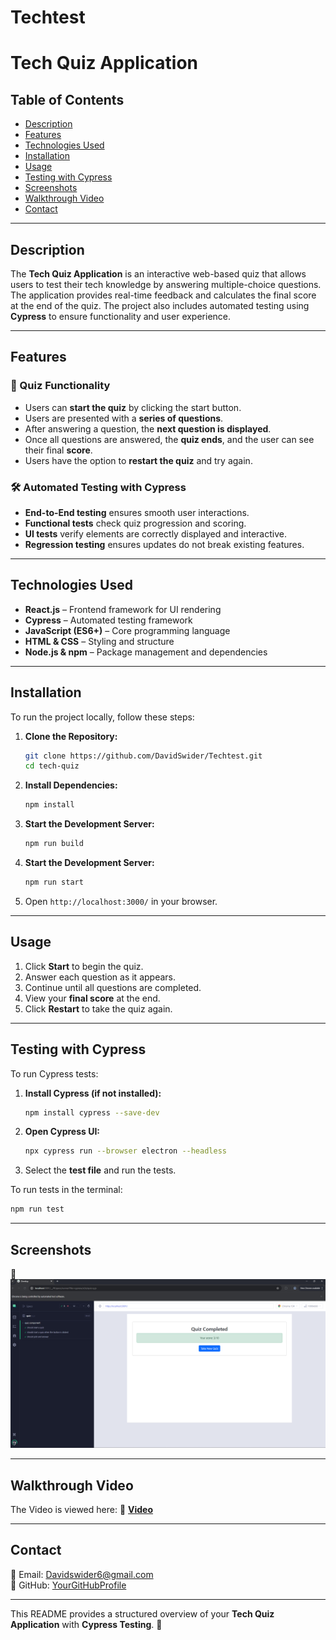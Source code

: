 # Techtest
# Tech Quiz Application

## Table of Contents
- [Description](#description)
- [Features](#features)
- [Technologies Used](#technologies-used)
- [Installation](#installation)
- [Usage](#usage)
- [Testing with Cypress](#testing-with-cypress)
- [Screenshots](#screenshots)
- [Walkthrough Video](#Walkthrough-Video)
- [Contact](#contact)

---

## Description
The **Tech Quiz Application** is an interactive web-based quiz that allows users to test their tech knowledge by answering multiple-choice questions. The application provides real-time feedback and calculates the final score at the end of the quiz. The project also includes automated testing using **Cypress** to ensure functionality and user experience.

---

## Features

### 🎯 Quiz Functionality
- Users can **start the quiz** by clicking the start button.
- Users are presented with a **series of questions**.
- After answering a question, the **next question is displayed**.
- Once all questions are answered, the **quiz ends**, and the user can see their final **score**.
- Users have the option to **restart the quiz** and try again.

### 🛠️ Automated Testing with Cypress
- **End-to-End testing** ensures smooth user interactions.
- **Functional tests** check quiz progression and scoring.
- **UI tests** verify elements are correctly displayed and interactive.
- **Regression testing** ensures updates do not break existing features.

---

## Technologies Used
- **React.js** – Frontend framework for UI rendering
- **Cypress** – Automated testing framework
- **JavaScript (ES6+)** – Core programming language
- **HTML & CSS** – Styling and structure
- **Node.js & npm** – Package management and dependencies

---

## Installation
To run the project locally, follow these steps:

1. **Clone the Repository:**
   ```sh
   git clone https://github.com/DavidSwider/Techtest.git
   cd tech-quiz
   ```
2. **Install Dependencies:**
   ```sh
   npm install
   ```
3. **Start the Development Server:**
   ```sh
   npm run build
   ```
4. **Start the Development Server:**
   ```sh
   npm run start
   ```
5. Open `http://localhost:3000/` in your browser.

---

## Usage
1. Click **Start** to begin the quiz.
2. Answer each question as it appears.
3. Continue until all questions are completed.
4. View your **final score** at the end.
5. Click **Restart** to take the quiz again.

---

## Testing with Cypress
To run Cypress tests:

1. **Install Cypress (if not installed):**
   ```sh
   npm install cypress --save-dev
   ```
2. **Open Cypress UI:**
   ```sh
   npx cypress run --browser electron --headless
   ```
3. Select the **test file** and run the tests.

To run tests in the terminal:
```sh
npm run test
```

---

## Screenshots
📸 *![alt text](image.png)*

---

## Walkthrough Video
The Video is viewed here:
🔗 **[Video](https://drive.google.com/file/d/1QGiJ1yQZs020AsdnRidFZPi3lZonkx21/view)**

---

## Contact
📧 Email: Davidswider6@gmail.com  
🔗 GitHub: [YourGitHubProfile](https://github.com/DavidSwider/Techtest) 

---

This README provides a structured overview of your **Tech Quiz Application** with **Cypress Testing**. 🚀

